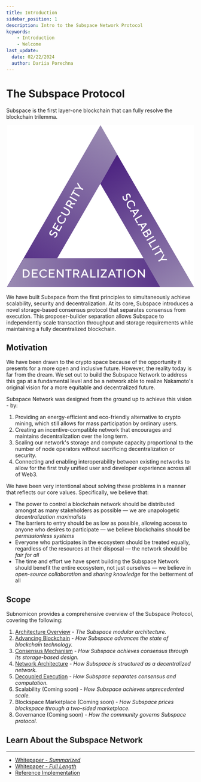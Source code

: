 ```yaml
---
title: Introduction
sidebar_position: 1
description: Intro to the Subspace Network Protocol
keywords:
    - Introduction
    - Welcome
last_update:
  date: 02/22/2024
  author: Dariia Porechna
---
```


# The Subspace Protocol
Subspace is the first layer-one blockchain that can fully resolve the blockchain trilemma. 

<div align="center">
    <img src="/img/Trilemma.png" alt="Farmers_Trilemma" />
</div>

We have built Subspace from the first principles to simultaneously achieve scalability, security and decentralization. At its core, Subspace introduces a novel storage-based consensus protocol that separates consensus from execution. This proposer-builder separation allows Subspace to independently scale transaction throughput and storage requirements while maintaining a fully decentralized blockchain.

## Motivation

We have been drawn to the crypto space because of the opportunity it presents for a more open and inclusive future. However, the reality today is far from the dream. We set out to build the Subspace Network to address this gap at a fundamental level and be a network able to realize Nakamoto's original vision for a more equitable and decentralized future.

Subspace Network was designed from the ground up to achieve this vision - by:

1. Providing an energy-efficient and eco-friendly alternative to crypto mining, which still allows for mass participation by ordinary users.
2. Creating an incentive-compatible network that encourages and maintains decentralization over the long term.
3. Scaling our network's storage and compute capacity proportional to the number of node operators without sacrificing decentralization or security.
4. Connecting and enabling interoperability between existing networks to allow for the first truly unified user and developer experience across all of Web3.

We have been very intentional about solving these problems in a manner that reflects our core values. Specifically, we believe that:

- The power to control a blockchain network should be distributed amongst as many stakeholders as possible — we are unapologetic *decentralization maximalists*
- The barriers to entry should be as low as possible, allowing access to anyone who desires to participate — we believe blockchains should be *permissionless systems*
- Everyone who participates in the ecosystem should be treated equally, regardless of the resources at their disposal — the network should be *fair for all*
- The time and effort we have spent building the Subspace Network should benefit the entire ecosystem, not just ourselves — we believe in *open-source collaboration* and *sharing knowledge* for the betterment of all

## Scope
Subnomicon provides a comprehensive overview of the Subspace Protocol, covering the following:

1. [Architecture Overview](/docs/overview) - *The Subspace modular architecture.*
2. [Advancing Blockchain](/docs/advancements) - *How Subspace advances the state of blockchain technology.*
3. [Consensus Mechanism](/docs/category/consensus) - *How Subspace achieves consensus through its storage-based design.*
4. [Network Architecture](/docs/category/network-architecture) - *How Subspace is structured as a decentralized network.*
5. [Decoupled Execution](/docs/category/decoupled-execution) - *How Subspace separates consensus and computation.*
6. Scalability (Coming soon) - *How Subspace achieves unprecedented scale.*
7. Blockspace Marketplace (Coming soon) - *How Subspace prices blockspace through a two-sided marketplace.*
8. Governance (Coming soon) - *How the community governs Subspace protocol.*

## Learn About the Subspace Network 
---
<!-- - [What is the Subspace Network](https://subspace.network/technology)
- [Frequently Asked Questions](https://subspace.network/faq) -->
- [Whitepaper - *Summarized*](https://subspace.network/news/subspace-network-whitepaper)
- [Whitepaper - *Full Length*](https://assets.website-files.com/61526a2af87a54e565b0ae92/617759c00edd0e3bd279aa29_Subspace_%20A%20solution%20to%20the%20farmer%27s%20dilemma.pdf)
- [Reference Implementation](https://github.com/subspace/subspace)